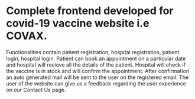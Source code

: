 # Complete frontend developed for covid-19 vaccine website i.e COVAX.
Functionalities contain patient registration, hospital registration, patient login, hospital login.
Patient can book an appointment on a particular date and hospital will recieve all the details of the patient.
Hospital will check if the vaccine is in stock and will confirm the appointment.
After confirmation an auto generated mail will be sent to the user on the registered email.
The user of the website can give us a feedback regarding the user experience on our Contact Us page.
